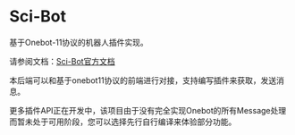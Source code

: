 # Sci-Bot
基于Onebot-11协议的机器人插件实现。

请参阅文档：[Sci-Bot官方文档](https://scibot.glowingstone.cn)

本后端可以和基于onebot11协议的前端进行对接，支持编写插件来获取，发送消息。

更多插件API正在开发中，该项目由于没有完全实现Onebot的所有Message处理而暂未处于可用阶段，您可以选择先行自行编译来体验部分功能。
